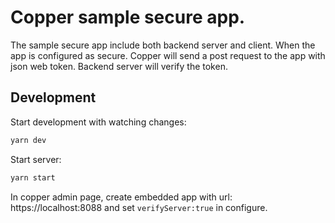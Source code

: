 # Copper sample secure app.
The sample secure app include both backend server and
client. When the app is configured as secure. Copper will send a post request to the app with json web token. Backend server will verify the token.
## Development
Start development with watching changes:
```bash
yarn dev
```

Start server:
```bash
yarn start
```

In copper admin page, create embedded app with url: https://localhost:8088 and set `verifyServer:true` in configure.
